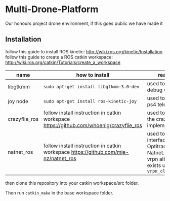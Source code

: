 # Multi-Drone-Platform
Our honours project drone environment, if this goes public we have made it

## Installation

follow this guide to install ROS kinetic: http://wiki.ros.org/kinetic/Installation
follow this guide to create a ROS catkin workspace: http://wiki.ros.org/catkin/Tutorials/create_a_workspace

| name | how to install | reason |
|------|---------------|-------|
| libgtkmm | `sudo apt-get install libgtkmm-3.0-dev` | used to compile debug windows |
| joy node | `sudo apt-get install ros-kinetic-joy` | used to operate ps4 teleop |
| crazyflie_ros | follow install instruction in catkin workspace https://github.com/whoenig/crazyflie_ros | used to operate the crazyflie implementation |
| natnet_ros | follow install instruction in catkin workspace https://github.com/mje-nz/natnet_ros | used to interface with Optitrack Natnet. Note: vrpn alternative exists using `vrpn_client_ros` |

then clone this repository into your catkin workspace/src folder.

Then run `catkin_make` in the base workspace folder.